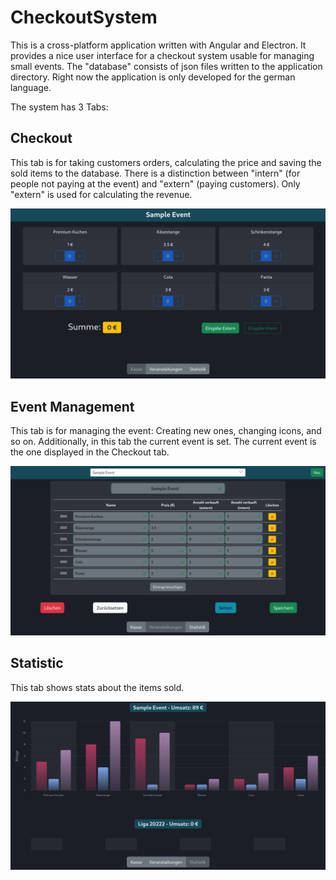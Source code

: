 # CheckoutSystem
This is a cross-platform application written with Angular and Electron. It provides a nice user interface for a checkout system usable for managing small events. The "database" consists of json files written to the application directory. Right now the application is only developed for the german language.

The system has 3 Tabs:

## Checkout

This tab is for taking customers orders, calculating the price and saving the sold items to the database. There is a distinction between "intern" (for people not paying at the event) and "extern" (paying customers). Only "extern" is used for calculating the revenue.

![Checkout](assets/checkout.png)

## Event Management

This tab is for managing the event: Creating new ones, changing icons, and so on. Additionally, in this tab the current event is set. The current event is the one displayed in the Checkout tab.

![Event Management](assets/event.png)

## Statistic

This tab shows stats about the items sold.

![Statistic](assets/statistic.png)

